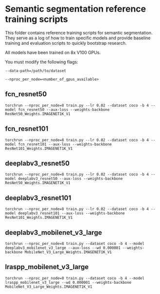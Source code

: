 # Semantic segmentation reference training scripts

This folder contains reference training scripts for semantic segmentation.
They serve as a log of how to train specific models and provide baseline
training and evaluation scripts to quickly bootstrap research.

All models have been trained on 8x V100 GPUs.

You must modify the following flags:

`--data-path=/path/to/dataset`

`--nproc_per_node=<number_of_gpus_available>`

## fcn_resnet50
```
torchrun --nproc_per_node=8 train.py --lr 0.02 --dataset coco -b 4 --model fcn_resnet50 --aux-loss --weights-backbone ResNet50_Weights.IMAGENET1K_V1
```

## fcn_resnet101
```
torchrun --nproc_per_node=8 train.py --lr 0.02 --dataset coco -b 4 --model fcn_resnet101 --aux-loss --weights-backbone ResNet101_Weights.IMAGENET1K_V1
```

## deeplabv3_resnet50
```
torchrun --nproc_per_node=8 train.py --lr 0.02 --dataset coco -b 4 --model deeplabv3_resnet50 --aux-loss --weights-backbone ResNet50_Weights.IMAGENET1K_V1
```

## deeplabv3_resnet101
```
torchrun --nproc_per_node=8 train.py --lr 0.02 --dataset coco -b 4 --model deeplabv3_resnet101 --aux-loss --weights-backbone ResNet101_Weights.IMAGENET1K_V1
```

## deeplabv3_mobilenet_v3_large
```
torchrun --nproc_per_node=8 train.py --dataset coco -b 4 --model deeplabv3_mobilenet_v3_large --aux-loss --wd 0.000001 --weights-backbone MobileNet_V3_Large_Weights.IMAGENET1K_V1
```

## lraspp_mobilenet_v3_large
```
torchrun --nproc_per_node=8 train.py --dataset coco -b 4 --model lraspp_mobilenet_v3_large --wd 0.000001 --weights-backbone MobileNet_V3_Large_Weights.IMAGENET1K_V1
```